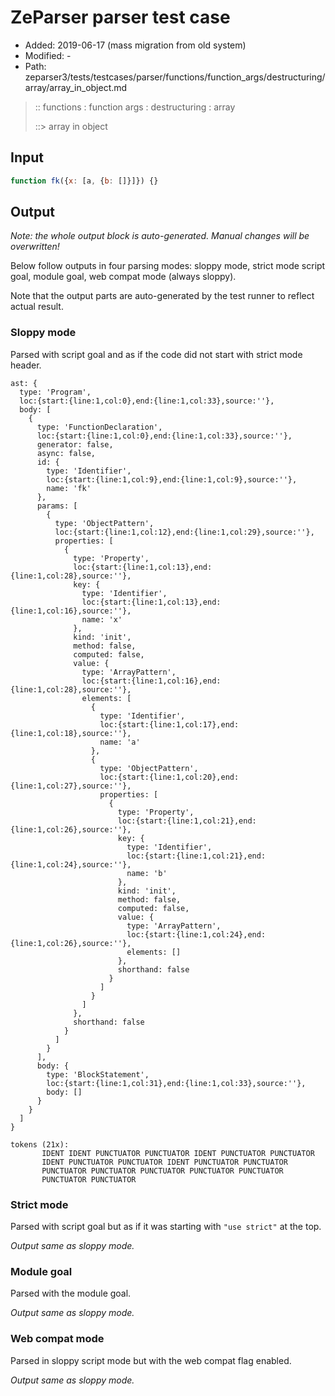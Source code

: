 # ZeParser parser test case

- Added: 2019-06-17 (mass migration from old system)
- Modified: -
- Path: zeparser3/tests/testcases/parser/functions/function_args/destructuring/array/array_in_object.md

> :: functions : function args : destructuring : array
>
> ::> array in object

## Input

`````js
function fk({x: [a, {b: []}]}) {}
`````

## Output

_Note: the whole output block is auto-generated. Manual changes will be overwritten!_

Below follow outputs in four parsing modes: sloppy mode, strict mode script goal, module goal, web compat mode (always sloppy).

Note that the output parts are auto-generated by the test runner to reflect actual result.

### Sloppy mode

Parsed with script goal and as if the code did not start with strict mode header.

`````
ast: {
  type: 'Program',
  loc:{start:{line:1,col:0},end:{line:1,col:33},source:''},
  body: [
    {
      type: 'FunctionDeclaration',
      loc:{start:{line:1,col:0},end:{line:1,col:33},source:''},
      generator: false,
      async: false,
      id: {
        type: 'Identifier',
        loc:{start:{line:1,col:9},end:{line:1,col:9},source:''},
        name: 'fk'
      },
      params: [
        {
          type: 'ObjectPattern',
          loc:{start:{line:1,col:12},end:{line:1,col:29},source:''},
          properties: [
            {
              type: 'Property',
              loc:{start:{line:1,col:13},end:{line:1,col:28},source:''},
              key: {
                type: 'Identifier',
                loc:{start:{line:1,col:13},end:{line:1,col:16},source:''},
                name: 'x'
              },
              kind: 'init',
              method: false,
              computed: false,
              value: {
                type: 'ArrayPattern',
                loc:{start:{line:1,col:16},end:{line:1,col:28},source:''},
                elements: [
                  {
                    type: 'Identifier',
                    loc:{start:{line:1,col:17},end:{line:1,col:18},source:''},
                    name: 'a'
                  },
                  {
                    type: 'ObjectPattern',
                    loc:{start:{line:1,col:20},end:{line:1,col:27},source:''},
                    properties: [
                      {
                        type: 'Property',
                        loc:{start:{line:1,col:21},end:{line:1,col:26},source:''},
                        key: {
                          type: 'Identifier',
                          loc:{start:{line:1,col:21},end:{line:1,col:24},source:''},
                          name: 'b'
                        },
                        kind: 'init',
                        method: false,
                        computed: false,
                        value: {
                          type: 'ArrayPattern',
                          loc:{start:{line:1,col:24},end:{line:1,col:26},source:''},
                          elements: []
                        },
                        shorthand: false
                      }
                    ]
                  }
                ]
              },
              shorthand: false
            }
          ]
        }
      ],
      body: {
        type: 'BlockStatement',
        loc:{start:{line:1,col:31},end:{line:1,col:33},source:''},
        body: []
      }
    }
  ]
}

tokens (21x):
       IDENT IDENT PUNCTUATOR PUNCTUATOR IDENT PUNCTUATOR PUNCTUATOR
       IDENT PUNCTUATOR PUNCTUATOR IDENT PUNCTUATOR PUNCTUATOR
       PUNCTUATOR PUNCTUATOR PUNCTUATOR PUNCTUATOR PUNCTUATOR
       PUNCTUATOR PUNCTUATOR
`````

### Strict mode

Parsed with script goal but as if it was starting with `"use strict"` at the top.

_Output same as sloppy mode._

### Module goal

Parsed with the module goal.

_Output same as sloppy mode._

### Web compat mode

Parsed in sloppy script mode but with the web compat flag enabled.

_Output same as sloppy mode._
